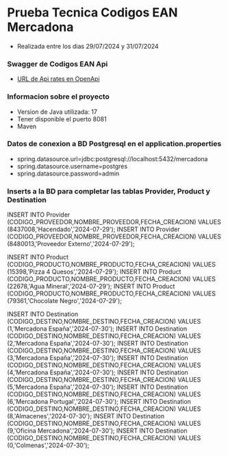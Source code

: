 # Prueba Tecnica Codigos EAN Mercadona

* Realizada entre los dias 29/07/2024 y 31/07/2024

### Swagger de Codigos EAN Api

* [URL de Api rates en OpenApi](http://localhost:8081/swagger-ui/swagger-ui/index.html)

### Informacion sobre el proyecto

* Version de Java utilizada: 17
* Tener disponible el puerto 8081
* Maven

### Datos de conexion a BD Postgresql en el application.properties
* spring.datasource.url=jdbc:postgresql://localhost:5432/mercadona
* spring.datasource.username=postgres
* spring.datasource.password=admin

### Inserts a la BD para completar las tablas Provider, Product y Destination

INSERT INTO Provider (CODIGO_PROVEEDOR,NOMBRE_PROVEEDOR,FECHA_CREACION) VALUES (8437008,'Hacendado','2024-07-29');
INSERT INTO Provider (CODIGO_PROVEEDOR,NOMBRE_PROVEEDOR,FECHA_CREACION) VALUES (8480013,'Proveedor Externo','2024-07-29');

INSERT INTO Product (CODIGO_PRODUCTO,NOMBRE_PRODUCTO,FECHA_CREACION) VALUES (15398,'Pizza 4 Quesos','2024-07-29');
INSERT INTO Product (CODIGO_PRODUCTO,NOMBRE_PRODUCTO,FECHA_CREACION) VALUES (22678,'Agua Mineral','2024-07-29');
INSERT INTO Product (CODIGO_PRODUCTO,NOMBRE_PRODUCTO,FECHA_CREACION) VALUES (79361,'Chocolate Negro','2024-07-29');

INSERT INTO Destination (CODIGO_DESTINO,NOMBRE_DESTINO,FECHA_CREACION) VALUES (1,'Mercadona España','2024-07-30');
INSERT INTO Destination (CODIGO_DESTINO,NOMBRE_DESTINO,FECHA_CREACION) VALUES (2,'Mercadona España','2024-07-30');
INSERT INTO Destination (CODIGO_DESTINO,NOMBRE_DESTINO,FECHA_CREACION) VALUES (3,'Mercadona España','2024-07-30');
INSERT INTO Destination (CODIGO_DESTINO,NOMBRE_DESTINO,FECHA_CREACION) VALUES (4,'Mercadona España','2024-07-30');
INSERT INTO Destination (CODIGO_DESTINO,NOMBRE_DESTINO,FECHA_CREACION) VALUES (5,'Mercadona España','2024-07-30');
INSERT INTO Destination (CODIGO_DESTINO,NOMBRE_DESTINO,FECHA_CREACION) VALUES (6,'Mercadona Portugal','2024-07-30');
INSERT INTO Destination (CODIGO_DESTINO,NOMBRE_DESTINO,FECHA_CREACION) VALUES (8,'Almacenes','2024-07-30');
INSERT INTO Destination (CODIGO_DESTINO,NOMBRE_DESTINO,FECHA_CREACION) VALUES (9,'Oficina Mercadona','2024-07-30');
INSERT INTO Destination (CODIGO_DESTINO,NOMBRE_DESTINO,FECHA_CREACION) VALUES (0,'Colmenas','2024-07-30');
